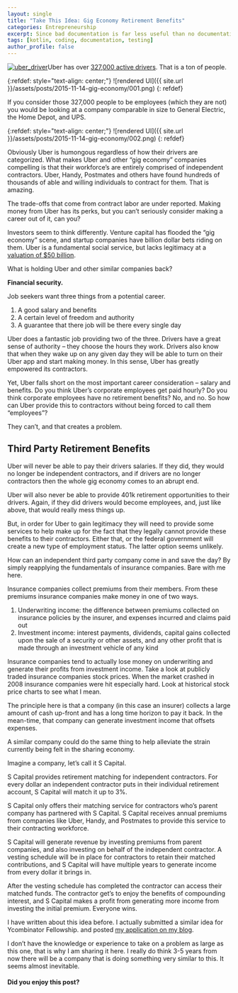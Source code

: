 ```yaml
---
layout: single
title: "Take This Idea: Gig Economy Retirement Benefits"
categories: Entrepreneurship
excerpt: Since bad documentation is far less useful than no documentation at all, how do we make ourselves the path easier?
tags: [kotlin, coding, documentation, testing]
author_profile: false
---
```

<div class="ttr_start">
</div>

[<img class="alignright size-medium wp-image-528" src="http://i2.wp.com/shefska.com/wp-content/uploads/2015/11/uber_driver-300x169.jpg?fit=300%2C169" alt="uber_driver" data-recalc-dims="1" />][1]Uber has over <a href="http://www.businessinsider.com/uber-doubles-its-drivers-in-2015-2015-10" target="_blank">327,000 active drivers</a>. That is a ton of people.

{:refdef: style="text-align: center;"}
![rendered UI]({{ site.url }}/assets/posts/2015-11-14-gig-economy/001.png)
{: refdef}

If you consider those 327,000 people to be employees (which they are not) you would be looking at a company comparable in size to General Electric, the Home Depot, and UPS.

{:refdef: style="text-align: center;"}
![rendered UI]({{ site.url }}/assets/posts/2015-11-14-gig-economy/002.png)
{: refdef}

Obviously Uber is humongous regardless of how their drivers are categorized. What makes Uber and other &#8220;gig economy&#8221; companies compelling is that their workforce&#8217;s are entirely comprised of independent contractors. Uber, Handy, Postmates and others have found hundreds of thousands of able and willing individuals to contract for them. That is amazing.

The trade-offs that come from contract labor are under reported. Making money from Uber has its perks, but you can&#8217;t seriously consider making a career out of it, can you?

Investors seem to think differently. Venture capital has flooded the &#8220;gig economy&#8221; scene, and startup companies have billion dollar bets riding on them. Uber is a fundamental social service, but lacks legitimacy at a <a href="http://www.wsj.com/articles/uber-valued-at-more-than-50-billion-1438367457?alg=y" target="_blank">valuation of $50 billion</a>.

What is holding Uber and other similar companies back?

**Financial security.**

Job seekers want three things from a potential career.

  1. A good salary and benefits
  2. A certain level of freedom and authority
  3. A guarantee that there job will be there every single day

Uber does a fantastic job providing two of the three. Drivers have a great sense of authority &#8211; they choose the hours they work. Drivers also know that when they wake up on any given day they will be able to turn on their Uber app and start making money. In this sense, Uber has greatly empowered its contractors.

Yet, Uber falls short on the most important career consideration &#8211; salary and benefits. Do you think Uber&#8217;s corporate employees get paid hourly? Do you think corporate employees have no retirement benefits? No, and no. So how can Uber provide this to contractors without being forced to call them &#8220;employees&#8221;?

They can&#8217;t, and that creates a problem.

## Third Party Retirement Benefits

Uber will never be able to pay their drivers salaries. If they did, they would no longer be independent contractors, and if drivers are no longer contractors then the whole gig economy comes to an abrupt end.

Uber will also never be able to provide 401k retirement opportunities to their drivers. Again, if they did drivers would become employees, and, just like above, that would really mess things up.

But, in order for Uber to gain legitimacy they will need to provide some services to help make up for the fact that they legally cannot provide these benefits to their contractors. Either that, or the federal government  will create a new type of employment status. The latter option seems unlikely.

How can an independent third party company come in and save the day? By simply reapplying the fundamentals of insurance companies. Bare with me here.

Insurance companies collect premiums from their members. From these premiums insurance companies make money in one of two ways.

  1. Underwriting income: the difference between premiums collected on insurance policies by the insurer, and expenses incurred and claims paid out
  2. Investment income: interest payments, dividends, capital gains collected upon the sale of a security or other assets, and any other profit that is made through an investment vehicle of any kind

Insurance companies tend to actually lose money on underwriting and generate their profits from investment income. Take a look at publicly traded insurance companies stock prices. When the market crashed in 2008 insurance companies were hit especially hard. Look at historical stock price charts to see what I mean.

The principle here is that a company (in this case an insurer) collects a large amount of cash up-front and has a long time horizon to pay it back. In the mean-time, that company can generate investment income that offsets expenses.

A similar company could do the same thing to help alleviate the strain currently being felt in the sharing economy.

Imagine a company, let&#8217;s call it S Capital.

S Capital provides retirement matching for independent contractors. For every dollar an independent contractor puts in their individual retirement account, S Capital will match it up to 3%.

S Capital only offers their matching service for contractors who&#8217;s parent company has partnered with S Capital. S Capital receives annual premiums from companies like Uber, Handy, and Postmates to provide this service to their contracting workforce.

S Capital will generate revenue by investing premiums from parent companies, and also investing on behalf of the independent contractor. A vesting schedule will be in place for contractors to retain their matched contributions, and S Capital will have multiple years to generate income from every dollar it brings in.

After the vesting schedule has completed the contractor can access their matched funds. The contractor get&#8217;s to enjoy the benefits of compounding interest, and S Capital makes a profit from generating more income from investing the initial premium. Everyone wins.

I have written about this idea before. I actually submitted a similar idea for Ycombinator Fellowship. and posted <a href="http://shefska.com/yc-fellowship-application-future-employee-benefits/" target="_blank">my application on my blog</a>.

I don&#8217;t have the knowledge or experience to take on a problem as large as this one, that is why I am sharing it here. I really do think 3-5 years from now there will be a company that is doing something very similar to this. It seems almost inevitable.

<div class="emailboxPost">
  <div class="emailboxformPost">
    <h4>
      Did you enjoy this post?
    </h4>
  </div>
</div>

<div class="ttr_end">
</div>

 [1]: http://i1.wp.com/shefska.com/wp-content/uploads/2015/11/uber_driver.jpg
